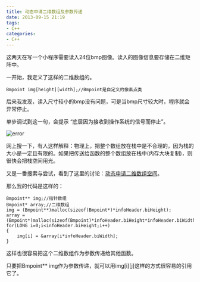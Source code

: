 ```yaml
---
title: 动态申请二维数组及参数传递
date: 2013-09-15 21:19
tags:
- C++
categories:
- C++
---
```



这两天在写一个小程序需要读入24位bmp图像。读入的图像信息要存储在二维矩阵中。
<!--more-->


一开始，我定义了这样的二维数组的。
```
Bmpoint img[height][width];//Bmpoint是自定义的像素点类
```

后来我发现，读入尺寸较小的bmp没有问题，可是当bmp尺寸较大时，程序就会异常停止。

单步调试到这一句，会提示 “底层因为接收到操作系统的信号而停止”。

![error](error.jpg)

网上搜一下，有人这样解释：物理上，把整个数组放在栈中是不合理的，因为栈的大小是一定且有限的。如果把传送给函数的整个数组放在栈中(内存大块复制)，则很快会把栈空间用光。

又是一番搜索与尝试，看到了这里的讨论：[动态申请二维数组空间](http://bbs.bccn.net/thread-204205-1-1.html)。

那么我的代码是这样的：
```
Bmpoint** img;//指针数组  
Bmpoint* array;//二维数组  
img = (Bmpoint**)malloc(sizeof(Bmpoint*)*infoHeader.biHeight);  
array = (Bmpoint*)malloc(sizeof(Bmpoint)*infoHeader.biHeight*infoHeader.biWidth);  
for(LONG i=0;i<infoHeader.biHeight;i++)  
{  
    img[i] = &array[i*infoHeader.biWidth];  
} 
```

这样也很容易把这个二维数组作为参数传递给其他函数。

只要把Bmpoint** img作为参数传递，就可以用img[i][j]这样的方式很容易的引用它了。